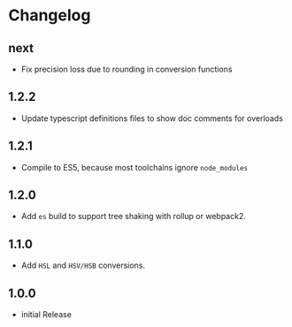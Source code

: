 # Changelog

## next

- Fix precision loss due to rounding in conversion functions

## 1.2.2

- Update typescript definitions files to show doc comments for overloads

## 1.2.1

- Compile to ES5, because most toolchains ignore `node_modules`

## 1.2.0

- Add `es` build to support tree shaking with rollup or webpack2.

## 1.1.0

- Add `HSL` and `HSV/HSB` conversions.

## 1.0.0

- initial Release
